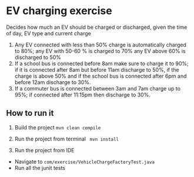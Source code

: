 # EV charging exercise

<p>
Decides how much an EV should be charged or discharged, given the time of day, EV type and current charge

1.  Any EV connected with less than 50% charge is automatically charged to 80%; any EV with 50-60 % is charged to 70% any EV above 60% is discharged to 50%
2. If a school bus is connected before 8am make sure to charge it to 90%; if it is connected after 8am but before 11am discharge to 50%, if the charge is above 50% and if the school bus is connected after 6pm and before 12am discharge to 30%.
3. If a commuter bus is connected between 3am and 7am charge up to 95%; if connected after 11:15pm then discharge to 30%.

</p>


## How to run it
1. Build the project 
`mvn clean compile`

2. Run the project from terminal
` mvn install`

3. Run the project from IDE 
- Navigate to `com/exercise/VehicleChargeFactoryTest.java`
- Run all the junit tests
